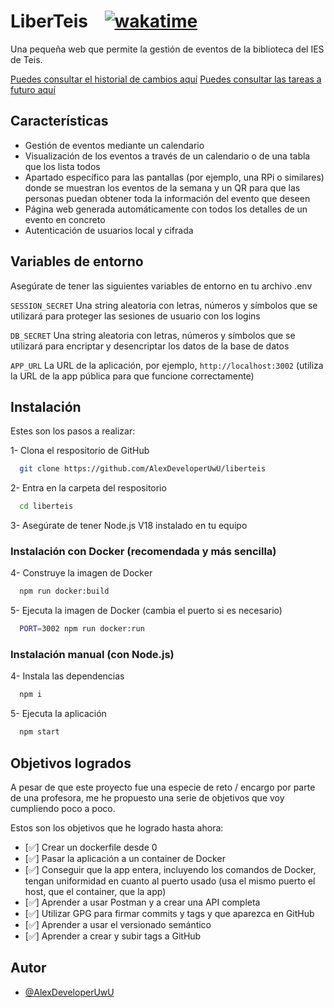 # LiberTeis‎ ‎ ‎ ‎ ‎‎‎[![wakatime](https://wakatime.com/badge/github/AlexDeveloperUwU/liberteis.svg)](https://wakatime.com/badge/github/AlexDeveloperUwU/liberteis)

Una pequeña web que permite la gestión de eventos de la biblioteca del IES de Teis.

[Puedes consultar el historial de cambios aquí](./docs/changelog.md)
[Puedes consultar las tareas a futuro aquí](./docs/tasks.md)

## Características

- Gestión de eventos mediante un calendario
- Visualización de los eventos a través de un calendario o de una tabla que los lista todos
- Apartado específico para las pantallas (por ejemplo, una RPi o similares) donde se muestran los eventos de la semana y un QR para que las personas puedan obtener toda la información del evento que deseen
- Página web generada automáticamente con todos los detalles de un evento en concreto
- Autenticación de usuarios local y cifrada

## Variables de entorno

Asegúrate de tener las siguientes variables de entorno en tu archivo .env

`SESSION_SECRET` Una string aleatoria con letras, números y símbolos que se utilizará para proteger las sesiones de usuario con los logins

`DB_SECRET` Una string aleatoria con letras, números y símbolos que se utilizará para encriptar y desencriptar los datos de la base de datos

`APP_URL` La URL de la aplicación, por ejemplo, `http://localhost:3002` (utiliza la URL de la app pública para que funcione correctamente)

## Instalación

Estes son los pasos a realizar:

1- Clona el respositorio de GitHub

```bash
  git clone https://github.com/AlexDeveloperUwU/liberteis
```

2- Entra en la carpeta del respositorio

```bash
  cd liberteis
```

3- Asegúrate de tener Node.js V18 instalado en tu equipo

### Instalación con Docker (recomendada y más sencilla)

4- Construye la imagen de Docker

```bash
  npm run docker:build
```

5- Ejecuta la imagen de Docker (cambia el puerto si es necesario)

```bash
  PORT=3002 npm run docker:run
```

### Instalación manual (con Node.js)

4- Instala las dependencias

```bash
  npm i
```

5- Ejecuta la aplicación

```bash
  npm start
```

## Objetivos logrados

A pesar de que este proyecto fue una especie de reto / encargo por parte de una profesora, me he propuesto una serie de objetivos que voy cumpliendo poco a poco.

Estos son los objetivos que he logrado hasta ahora:

- [✅] Crear un dockerfile desde 0
- [✅] Pasar la aplicación a un container de Docker
- [✅] Conseguir que la app entera, incluyendo los comandos de Docker, tengan uniformidad en cuanto al puerto usado (usa el mismo puerto el host, que el container, que la app)
- [✅] Aprender a usar Postman y a crear una API completa
- [✅] Utilizar GPG para firmar commits y tags y que aparezca en GitHub
- [✅] Aprender a usar el versionado semántico
- [✅] Aprender a crear y subir tags a GitHub

## Autor

- [@AlexDeveloperUwU](https://www.github.com/AlexDeveloperUwU)
